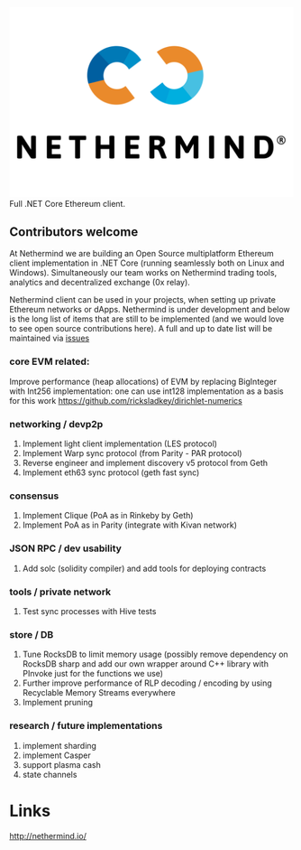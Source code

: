 <img src="Nethermind.png" width="600">
Full .NET Core Ethereum client.

## Contributors welcome
At Nethermind we are building an Open Source multiplatform Ethereum client implementation in .NET Core (running seamlessly both on Linux and Windows). Simultaneously our team works on Nethermind trading tools, analytics and decentralized exchange (0x relay).

Nethermind client can be used in your projects, when setting up private Ethereum networks or dApps. Nethermind is under development and below is the long list of items that are still to be implemented (and we would love to see open source contributions here). A full and up to date list will be maintained via [issues](https://github.com/tkstanczak/nethermind/issues)

### core EVM related:
Improve performance (heap allocations) of EVM by replacing BigInteger with Int256 implementation: one can use int128 implementation as a basis for this work
https://github.com/ricksladkey/dirichlet-numerics

### networking / devp2p
1) Implement light client implementation (LES protocol)
2) Implement Warp sync protocol (from Parity - PAR protocol)
3) Reverse engineer and implement discovery v5 protocol from Geth
4) Implement eth63 sync protocol (geth fast sync)

### consensus
1) Implement Clique (PoA as in Rinkeby by Geth)
2) Implement PoA as in Parity (integrate with Kivan network)

### JSON RPC / dev usability
1) Add solc (solidity compiler) and add tools for deploying contracts

### tools / private network
1) Test sync processes with Hive tests

### store / DB
1) Tune RocksDB to limit memory usage (possibly remove dependency on RocksDB sharp and add our own wrapper around C++ library with PInvoke just for the functions we use)
2) Further improve performance of RLP decoding / encoding by using Recyclable Memory Streams everywhere
3) Implement pruning

### research / future implementations
1) implement sharding
2) implement Casper
3) support plasma cash
4) state channels

# Links
http://nethermind.io/
